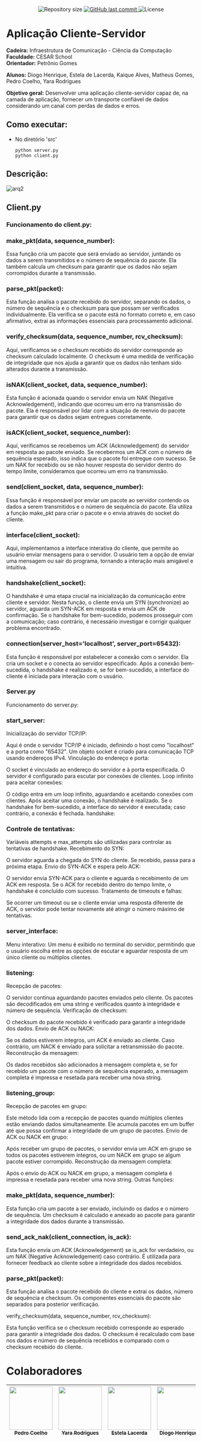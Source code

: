 <p align="center">
  <img alt="Repository size" src="https://img.shields.io/github/repo-size/DiogoHMC/InfraDeComunicacao">
  <a href="https://github.com/DiogoHMC/InfraDeComunicacao/commits/main/">
    <img alt="GitHub last commit" src="https://img.shields.io/github/last-commit/DiogoHMC/InfraDeComunicacao">
  </a>
   <img alt="License" src="https://img.shields.io/github/license/DiogoHMC/InfraDeComunicacao">
</p>



# Aplicação Cliente-Servidor

<b>Cadeira:</b> Infraestrutura de Comunicação - Ciência da Computação<br>
<b>Faculdade:</b> CESAR School<br>
<b>Orientador:</b> Petrônio Gomes

<b>Alunos:</b> Diogo Henrique, Estela de Lacerda, Kaique Alves, Matheus Gomes, Pedro Coelho, Yara Rodrigues

<b>Objetivo geral:</b> Desenvolver uma aplicação cliente-servidor capaz de, na camada de
aplicação, fornecer um transporte confiável de dados considerando um canal com
perdas de dados e erros.


## Como executar:

- No diretório 'src'

  ```
  python server.py
  python client.py
  ```
## Descrição:

![arq2](https://github.com/DiogoHMC/InfraDeComunicacao/assets/111138996/58c568b5-1453-4dfd-b4b5-cb646bd34da9)

## Client.py

### Funcionamento do client.py:
### make_pkt(data, sequence_number):
Essa função cria um pacote que será enviado ao servidor, juntando os dados a serem transmitidos e o número de sequência do pacote.
Ela também calcula um checksum para garantir que os dados não sejam corrompidos durante a transmissão.

### parse_pkt(packet):
Esta função analisa o pacote recebido do servidor, separando os dados, o número de sequência e o checksum para que possam ser verificados individualmente.
Ela verifica se o pacote está no formato correto e, em caso afirmativo, extrai as informações essenciais para processamento adicional.

### verify_checksum(data, sequence_number, rcv_checksum):
Aqui, verificamos se o checksum recebido do servidor corresponde ao checksum calculado localmente.
O checksum é uma medida de verificação de integridade que nos ajuda a garantir que os dados não tenham sido alterados durante a transmissão.

### isNAK(client_socket, data, sequence_number):
Esta função é acionada quando o servidor envia um NAK (Negative Acknowledgement), indicando que ocorreu um erro na transmissão do pacote.
Ela é responsável por lidar com a situação de reenvio do pacote para garantir que os dados sejam entregues corretamente.

### isACK(client_socket, sequence_number):
Aqui, verificamos se recebemos um ACK (Acknowledgement) do servidor em resposta ao pacote enviado.
Se recebermos um ACK com o número de sequência esperado, isso indica que o pacote foi entregue com sucesso.
Se um NAK for recebido ou se não houver resposta do servidor dentro do tempo limite, consideramos que ocorreu um erro na transmissão.

### send(client_socket, data, sequence_number):
Essa função é responsável por enviar um pacote ao servidor contendo os dados a serem transmitidos e o número de sequência do pacote.
Ela utiliza a função make_pkt para criar o pacote e o envia através do socket do cliente.

### interface(client_socket):
Aqui, implementamos a interface interativa do cliente, que permite ao usuário enviar mensagens para o servidor.
O usuário tem a opção de enviar uma mensagem ou sair do programa, tornando a interação mais amigável e intuitiva.

### handshake(client_socket):
O handshake é uma etapa crucial na inicialização da comunicação entre cliente e servidor.
Nesta função, o cliente envia um SYN (synchronize) ao servidor, aguarda um SYN-ACK em resposta e envia um ACK de confirmação.
Se o handshake for bem-sucedido, podemos prosseguir com a comunicação; caso contrário, é necessário investigar e corrigir qualquer problema encontrado.

### connection(server_host='localhost', server_port=65432):
Esta função é responsável por estabelecer a conexão com o servidor.
Ela cria um socket e o conecta ao servidor especificado.
Após a conexão bem-sucedida, o handshake é realizado e, se for bem-sucedido, a interface do cliente é iniciada para interação com o usuário.


### Server.py
Funcionamento do server.py:

### start_server:
Inicialização do servidor TCP/IP:

Aqui é onde o servidor TCP/IP é iniciado, definindo o host como "localhost" e a porta como "65432".
Um objeto socket é criado para comunicação TCP usando endereços IPv4.
Vinculação do endereço e porta:

O socket é vinculado ao endereço do servidor e à porta especificada.
O servidor é configurado para escutar por conexões de clientes.
Loop infinito para aceitar conexões:

O código entra em um loop infinito, aguardando e aceitando conexões com clientes.
Após aceitar uma conexão, o handshake é realizado.
Se o handshake for bem-sucedido, a interface do servidor é executada; caso contrário, a conexão é fechada.
handshake:
### Controle de tentativas:

Variáveis attempts e max_attempts são utilizadas para controlar as tentativas de handshake.
Recebimento do SYN:

O servidor aguarda a chegada do SYN do cliente. Se recebido, passa para a próxima etapa.
Envio do SYN-ACK e espera pelo ACK:

O servidor envia SYN-ACK para o cliente e aguarda o recebimento de um ACK em resposta.
Se o ACK for recebido dentro do tempo limite, o handshake é concluído com sucesso.
Tratamento de timeouts e falhas:

Se ocorrer um timeout ou se o cliente enviar uma resposta diferente de ACK, o servidor pode tentar novamente até atingir o número máximo de tentativas.

### server_interface:
Menu interativo:
Um menu é exibido no terminal do servidor, permitindo que o usuário escolha entre as opções de escutar e aguardar resposta de um único cliente ou múltiplos clientes.

### listening:
Recepção de pacotes:

O servidor continua aguardando pacotes enviados pelo cliente.
Os pacotes são decodificados em uma string e verificados quanto à integridade e número de sequência.
Verificação de checksum:

O checksum do pacote recebido é verificado para garantir a integridade dos dados.
Envio de ACK ou NACK:

Se os dados estiverem íntegros, um ACK é enviado ao cliente. Caso contrário, um NACK é enviado para solicitar a retransmissão do pacote.
Reconstrução da mensagem:

Os dados recebidos são adicionados à mensagem completa e, se for recebido um pacote com o número de sequência esperado, a mensagem completa é impressa e resetada para receber uma nova string.

### listening_group:
Recepção de pacotes em grupo:

Este método lida com a recepção de pacotes quando múltiplos clientes estão enviando dados simultaneamente.
Ele acumula pacotes em um buffer até que possa confirmar a integridade de um grupo de pacotes.
Envio de ACK ou NACK em grupo:

Após receber um grupo de pacotes, o servidor envia um ACK em grupo se todos os pacotes estiverem íntegros, ou um NACK em grupo se algum pacote estiver corrompido.
Reconstrução da mensagem completa:

Após o envio do ACK ou NACK em grupo, a mensagem completa é impressa e resetada para receber uma nova string.
Outras funções:

### make_pkt(data, sequence_number):

Esta função cria um pacote a ser enviado, incluindo os dados e o número de sequência.
Um checksum é calculado e anexado ao pacote para garantir a integridade dos dados durante a transmissão.

### send_ack_nak(client_connection, is_ack):

Esta função envia um ACK (Acknowledgement) se is_ack for verdadeiro, ou um NAK (Negative Acknowledgement) caso contrário.
É utilizada para fornecer feedback ao cliente sobre a integridade dos dados recebidos.

### parse_pkt(packet):

Esta função analisa o pacote recebido do cliente e extrai os dados, número de sequência e checksum.
Os componentes essenciais do pacote são separados para posterior verificação.

verify_checksum(data, sequence_number, rcv_checksum):

Esta função verifica se o checksum recebido corresponde ao esperado para garantir a integridade dos dados.
O checksum é recalculado com base nos dados e número de sequência recebidos e comparado com o checksum recebido do cliente.


# Colaboradores

| [<img loading="lazy" src="https://avatars.githubusercontent.com/u/111138996?v=4" width=115><br><sub>Pedro Coelho</sub>](https://github.com/Dricalucia) |  [<img loading="lazy" src="https://avatars.githubusercontent.com/u/103130662?v=4" width=115><br><sub>Yara Rodrigues</sub>](https://github.com/Yara-R) | [<img loading="lazy" src="https://avatars.githubusercontent.com/u/117921412?v=4" width=115><br><sub>Estela Lacerda</sub>](https://github.com/EstelaLacerda) | [<img loading="lazy" src="https://avatars.githubusercontent.com/u/116087739?v=4" width=115><br><sub>Diogo Henrique</sub>](https://github.com/DiogoHMC) | [<img loading="lazy" src="https://avatars.githubusercontent.com/u/117746778?v=4" width=115><br><sub>Matheus Gomes</sub>](https://github.com/MatheusGom) |  [<img loading="lazy" src="https://avatars.githubusercontent.com/u/116605416?v=4" width=115><br><sub>Kaique Alves</sub>](https://github.com/Kaiquegb) |
| :---: | :---: | :---: | :---: | :---: | :---: |

